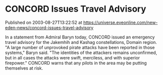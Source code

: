 # CONCORD Issues Travel Advisory
Published on 2003-08-27T13:22:52 at https://universe.eveonline.com/new-eden-news/concord-issues-travel-advisory

In a statement from Admiral Baryn today, CONCORD issued an emergency travel advisory for the Jakemhih and Kashag constellations, Domain region. "A large number of unprovoked pirate attacks have been reported in those systems," Baryn said. "The identities of the attackers remains unconfirmed, but in all cases the attacks were swift, merciless, and with superior firepower." CONCORD warns that any pilots in the area may be putting themselves at risk.
